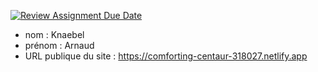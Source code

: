 [![Review Assignment Due Date](https://classroom.github.com/assets/deadline-readme-button-24ddc0f5d75046c5622901739e7c5dd533143b0c8e959d652212380cedb1ea36.svg)](https://classroom.github.com/a/SKyKHAPL)
- nom : Knaebel
- prénom : Arnaud
- URL publique du site : https://comforting-centaur-318027.netlify.app
